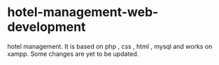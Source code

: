 # hotel-management-web-development
hotel management.
It is based on php , css , html , mysql and works on xampp.
Some changes are yet to be updated.
